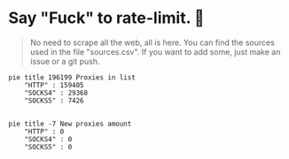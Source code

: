 
# Say "Fuck" to rate-limit. 🖕

> No need to scrape all the web, all is here.
>You can find the sources used in the file "sources.csv".
> If you want to add some, just make an issue or a git push.


```mermaid
pie title 196199 Proxies in list
    "HTTP" : 159405
    "SOCKS4" : 29368
    "SOCKS5" : 7426
            
```

```mermaid
pie title -7 New proxies amount
    "HTTP" : 0
    "SOCKS4" : 0
    "SOCKS5" : 0
```
        